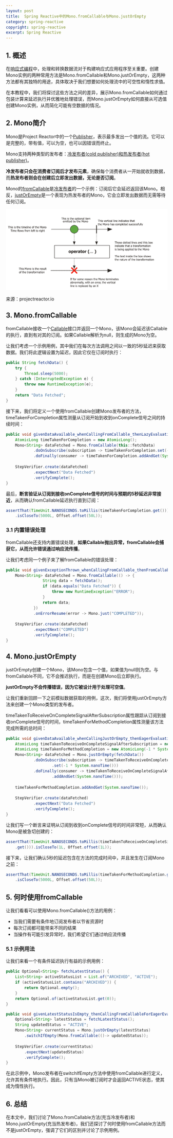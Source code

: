```yaml
---
layout: post
title:  Spring Reactive中的Mono.fromCallable与Mono.justOrEmpty
category: spring-reactive
copyright: spring-reactive
excerpt: Spring Reactive
---
```


## 1. 概述

在[响应式编程](https://www.baeldung.com/reactor-core)中，处理和转换数据流对于构建响应式应用程序至关重要。创建Mono实例的两种常用方法是Mono.fromCallable和Mono.justOrEmpty，这两种方法都有其独特的用途，具体取决于我们想要如何处理流中的可空性和惰性求值。

在本教程中，我们将探讨这些方法之间的差异，展示Mono.fromCallable如何通过包装计算来延迟执行并优雅地处理错误，而Mono.justOrEmpty如何直接从可选值创建Mono实例，从而简化可能有空数据的情况。

## 2. Mono简介

Mono是Project Reactor中的一个[Publisher](https://projectreactor.io/docs/core/release/api/reactor/core/publisher/package-summary.html)，表示最多发出一个值的流。它可以是完整的，带有值，可以为空，也可以因错误而终止。

Mono支持两种类型的发布者：[冷发布者(cold publisher)和热发布者(hot publisher)](https://projectreactor.io/docs/core/snapshot/reference/advancedFeatures/reactor-hotCold.html)。

**冷发布者只会在消费者订阅后才发布元素**，确保每个消费者从一开始就收到数据，而**热发布者则会在创建后立即发出数据，无论是否订阅**。

Mono的[fromCallable](https://projectreactor.io/docs/core/release/api/reactor/core/publisher/Mono.html#fromCallable-java.util.concurrent.Callable-)是[冷发布者](https://www.baeldung.com/java-mono-defer)的一个示例：订阅后它会延迟返回该Mono。相反，[justOrEmpty](https://projectreactor.io/docs/core/release/api/reactor/core/publisher/Mono.html#justOrEmpty-java.util.Optional-)是一个表现为热发布者的Mono，它会立即发出数据而无需等待任何订阅。

![](/assets/images/2025/springreactive/springreactivemonofromcallablevsmonojustorempty01.png)

来源：projectreactor.io

## 3. Mono.fromCallable

fromCallable接收一个[Callable](https://www.baeldung.com/java-runnable-callable)接口并返回一个Mono，该Mono会延迟该Callable的执行，直到有对其的订阅。如果Callable解析为null，则生成的Mono为空。

让我们考虑一个示例用例，其中我们在每次方法调用之间以一致的5秒延迟来获取数据。我们将此逻辑设置为延迟，因此它仅在订阅时执行：

```java
public String fetchData() {
    try {
        Thread.sleep(5000);
    } catch (InterruptedException e) {
        throw new RuntimeException(e);
    }
    return "Data Fetched";
}
```

接下来，我们将定义一个使用fromCallable创建Mono发布者的方法，timeTakenForCompletion属性测量从订阅开始到收到onComplete信号之间的持续时间：

```java
public void givenDataAvailable_whenCallingFromCallable_thenLazyEvaluation() {
    AtomicLong timeTakenForCompletion = new AtomicLong();
    Mono<String> dataFetched = Mono.fromCallable(this::fetchData)
            .doOnSubscribe(subscription -> timeTakenForCompletion.set(-1 * System.nanoTime()))
            .doFinally(consumer -> timeTakenForCompletion.addAndGet(System.nanoTime()));

    StepVerifier.create(dataFetched)
            .expectNext("Data Fetched")
            .verifyComplete();
}
```

最后，**断言验证从订阅到接收onComplete信号的时间与预期的5秒延迟非常接近**，从而确认fromCallable延迟执行直到订阅：

```java
assertThat(TimeUnit.NANOSECONDS.toMillis(timeTakenForCompletion.get())) 
    .isCloseTo(5000L, Offset.offset(50L));
```

### 3.1 内置错误处理

fromCallable还支持内置错误处理，**如果Callable抛出异常，fromCallable会捕获它，从而允许错误通过响应流传播**。

让我们考虑同一个例子来了解fromCallable的错误处理：

```java
public void givenExceptionThrown_whenCallingFromCallable_thenFromCallableCapturesError() {
    Mono<String> dataFetched = Mono.fromCallable(() -> {
                String data = fetchData();
                if (data.equals("Data Fetched")) {
                    throw new RuntimeException("ERROR");
                }
                return data;
            })
            .onErrorResume(error -> Mono.just("COMPLETED"));

    StepVerifier.create(dataFetched)
            .expectNext("COMPLETED")
            .verifyComplete();
}
```

## 4. Mono.justOrEmpty

justOrEmpty创建一个Mono，该Mono包含一个值，如果值为null则为空。与fromCallable不同，它不会推迟执行，而是在创建Mono后立即执行。

**justOrEmpty不会传播错误，因为它被设计用于处理可空值**。

让我们重新回顾一下之前模拟数据获取的用例，这次，我们将使用justOrEmpty方法来创建一个Mono类型的发布者。

timeTakenToReceiveOnCompleteSignalAfterSubscription属性跟踪从订阅到接收onComplete信号的时间，timeTakenForMethodCompletion属性测量该方法完成所需的总时间：

```java
public void givenDataAvailable_whenCallingJustOrEmpty_thenEagerEvaluation() {
    AtomicLong timeTakenToReceiveOnCompleteSignalAfterSubscription = new AtomicLong();
    AtomicLong timeTakenForMethodCompletion = new AtomicLong(-1 * System.nanoTime());
    Mono<String> dataFetched = Mono.justOrEmpty(fetchData())
            .doOnSubscribe(subscription -> timeTakenToReceiveOnCompleteSignalAfterSubscription
                    .set(-1 * System.nanoTime()))
            .doFinally(consumer -> timeTakenToReceiveOnCompleteSignalAfterSubscription
                    .addAndGet(System.nanoTime()));

    timeTakenForMethodCompletion.addAndGet(System.nanoTime());

    StepVerifier.create(dataFetched)
            .expectNext("Data Fetched")
            .verifyComplete();
}
```

让我们写一个断言来证明从订阅到收到onComplete信号的时间非常短，从而确认Mono是被急切创建的：

```java
assertThat(TimeUnit.NANOSECONDS.toMillis(timeTakenToReceiveOnCompleteSignalAfterSubscription
    .get())).isCloseTo(1L, Offset.offset(1L));
```

接下来，让我们确认5秒的延迟包含在方法的完成时间中，并且发生在订阅Mono之前：

```java
assertThat(TimeUnit.NANOSECONDS.toMillis(timeTakenForMethodCompletion.get()))
    .isCloseTo(5000L, Offset.offset(50L));
```

## 5. 何时使用fromCallable

让我们看看可以使用Mono.fromCallable()方法的用例：

- 当我们需要有条件地订阅发布者以节省资源时
- 每次订阅都可能带来不同的结果
- 当操作有可能引发异常时，我们希望它们通过响应流传播

### 5.1 示例用法

让我们来看一个有条件延迟执行有益的示例用例：

```java
public Optional<String> fetchLatestStatus() {
    List<String> activeStatusList = List.of("ARCHIVED", "ACTIVE");
    if (activeStatusList.contains("ARCHIVED")) {
        return Optional.empty();
    }
    return Optional.of(activeStatusList.get(0));
}
```

```java
public void givenLatestStatusIsEmpty_thenCallingFromCallableForEagerEvaluation() {
    Optional<String> latestStatus = fetchLatestStatus();
    String updatedStatus = "ACTIVE";
    Mono<String> currentStatus = Mono.justOrEmpty(latestStatus)
        .switchIfEmpty(Mono.fromCallable(()-> updatedStatus));

    StepVerifier.create(currentStatus)
        .expectNext(updatedStatus)
        .verifyComplete();
}
```

在此示例中，Mono发布者在switchIfEmpty方法中使用fromCallable进行定义，允许其有条件地执行。因此，只有当Mono被订阅时才会返回ACTIVE状态，使其成为惰性执行。

## 6. 总结

在本文中，我们讨论了Mono.fromCallable方法(充当冷发布者)和Mono.justOrEmpty(充当热发布者)，我们还探讨了何时使用fromCallable方法而不是justOrEmpty，强调了它们的区别并讨论了示例用例。